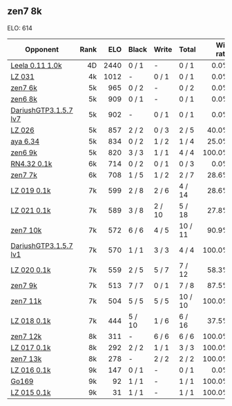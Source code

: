 ## zen7 8k ##

ELO: 614

Opponent | Rank | ELO | Black | Write | Total | Win rate
---------|-----:|----:|-------|-------|-------|-------:
[Leela 0.11 1.0k](Leela%200.11%201.0k.md) | 4D | 2440 | 0 / 1 | - | 0 / 1 | 0.0%
[LZ 031](LZ%20031.md) | 4k | 1012 | - | 0 / 1 | 0 / 1 | 0.0%
[zen7 6k](zen7%206k.md) | 5k | 965 | 0 / 2 | - | 0 / 2 | 0.0%
[zen6 8k](zen6%208k.md) | 5k | 909 | 0 / 1 | - | 0 / 1 | 0.0%
[DariushGTP3.1.5.7 lv7](DariushGTP3.1.5.7%20lv7.md) | 5k | 902 | - | 0 / 1 | 0 / 1 | 0.0%
[LZ 026](LZ%20026.md) | 5k | 857 | 2 / 2 | 0 / 3 | 2 / 5 | 40.0%
[aya 6.34](aya%206.34.md) | 5k | 834 | 0 / 2 | 1 / 2 | 1 / 4 | 25.0%
[zen6 9k](zen6%209k.md) | 5k | 820 | 3 / 3 | 1 / 1 | 4 / 4 | 100.0%
[RN4.32 0.1k](RN4.32%200.1k.md) | 6k | 714 | 0 / 2 | 0 / 1 | 0 / 3 | 0.0%
[zen7 7k](zen7%207k.md) | 6k | 708 | 1 / 5 | 1 / 2 | 2 / 7 | 28.6%
[LZ 019 0.1k](LZ%20019%200.1k.md) | 7k | 599 | 2 / 8 | 2 / 6 | 4 / 14 | 28.6%
[LZ 021 0.1k](LZ%20021%200.1k.md) | 7k | 589 | 3 / 8 | 2 / 10 | 5 / 18 | 27.8%
[zen7 10k](zen7%2010k.md) | 7k | 572 | 6 / 6 | 4 / 5 | 10 / 11 | 90.9%
[DariushGTP3.1.5.7 lv1](DariushGTP3.1.5.7%20lv1.md) | 7k | 570 | 1 / 1 | 3 / 3 | 4 / 4 | 100.0%
[LZ 020 0.1k](LZ%20020%200.1k.md) | 7k | 559 | 2 / 5 | 5 / 7 | 7 / 12 | 58.3%
[zen7 9k](zen7%209k.md) | 7k | 513 | 7 / 7 | 0 / 1 | 7 / 8 | 87.5%
[zen7 11k](zen7%2011k.md) | 7k | 504 | 5 / 5 | 5 / 5 | 10 / 10 | 100.0%
[LZ 018 0.1k](LZ%20018%200.1k.md) | 7k | 444 | 5 / 10 | 1 / 6 | 6 / 16 | 37.5%
[zen7 12k](zen7%2012k.md) | 8k | 311 | - | 6 / 6 | 6 / 6 | 100.0%
[LZ 017 0.1k](LZ%20017%200.1k.md) | 8k | 292 | 2 / 2 | 1 / 1 | 3 / 3 | 100.0%
[zen7 13k](zen7%2013k.md) | 8k | 278 | - | 2 / 2 | 2 / 2 | 100.0%
[LZ 016 0.1k](LZ%20016%200.1k.md) | 9k | 147 | 0 / 1 | - | 0 / 1 | 0.0%
[Go169](Go169.md) | 9k | 92 | 1 / 1 | - | 1 / 1 | 100.0%
[LZ 015 0.1k](LZ%20015%200.1k.md) | 9k | 31 | 1 / 1 | - | 1 / 1 | 100.0%
